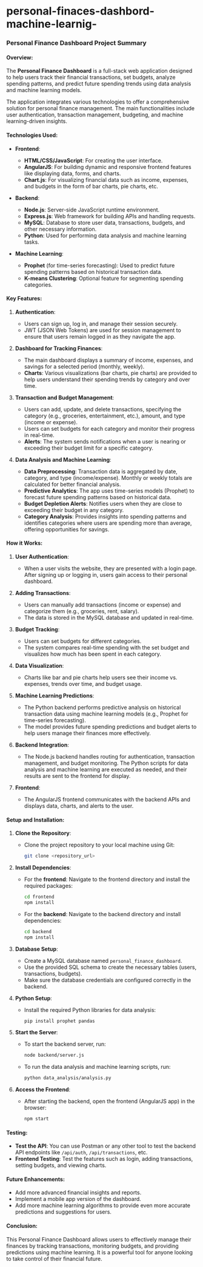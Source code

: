 # personal-finaces-dashbord-machine-learnig-
### **Personal Finance Dashboard Project Summary**

#### **Overview**:
The **Personal Finance Dashboard** is a full-stack web application designed to help users track their financial transactions, set budgets, analyze spending patterns, and predict future spending trends using data analysis and machine learning models.

The application integrates various technologies to offer a comprehensive solution for personal finance management. The main functionalities include user authentication, transaction management, budgeting, and machine learning-driven insights.

#### **Technologies Used**:
- **Frontend**:
  - **HTML/CSS/JavaScript**: For creating the user interface.
  - **AngularJS**: For building dynamic and responsive frontend features like displaying data, forms, and charts.
  - **Chart.js**: For visualizing financial data such as income, expenses, and budgets in the form of bar charts, pie charts, etc.
  
- **Backend**:
  - **Node.js**: Server-side JavaScript runtime environment.
  - **Express.js**: Web framework for building APIs and handling requests.
  - **MySQL**: Database to store user data, transactions, budgets, and other necessary information.
  - **Python**: Used for performing data analysis and machine learning tasks.

- **Machine Learning**:
  - **Prophet** (for time-series forecasting): Used to predict future spending patterns based on historical transaction data.
  - **K-means Clustering**: Optional feature for segmenting spending categories.

#### **Key Features**:

1. **Authentication**:
   - Users can sign up, log in, and manage their session securely.
   - JWT (JSON Web Tokens) are used for session management to ensure that users remain logged in as they navigate the app.

2. **Dashboard for Tracking Finances**:
   - The main dashboard displays a summary of income, expenses, and savings for a selected period (monthly, weekly).
   - **Charts**: Various visualizations (bar charts, pie charts) are provided to help users understand their spending trends by category and over time.

3. **Transaction and Budget Management**:
   - Users can add, update, and delete transactions, specifying the category (e.g., groceries, entertainment, etc.), amount, and type (income or expense).
   - Users can set budgets for each category and monitor their progress in real-time.
   - **Alerts**: The system sends notifications when a user is nearing or exceeding their budget limit for a specific category.

4. **Data Analysis and Machine Learning**:
   - **Data Preprocessing**: Transaction data is aggregated by date, category, and type (income/expense). Monthly or weekly totals are calculated for better financial analysis.
   - **Predictive Analytics**: The app uses time-series models (Prophet) to forecast future spending patterns based on historical data.
   - **Budget Depletion Alerts**: Notifies users when they are close to exceeding their budget in any category.
   - **Category Analysis**: Provides insights into spending patterns and identifies categories where users are spending more than average, offering opportunities for savings.

#### **How it Works**:

1. **User Authentication**:
   - When a user visits the website, they are presented with a login page. After signing up or logging in, users gain access to their personal dashboard.

2. **Adding Transactions**:
   - Users can manually add transactions (income or expense) and categorize them (e.g., groceries, rent, salary).
   - The data is stored in the MySQL database and updated in real-time.

3. **Budget Tracking**:
   - Users can set budgets for different categories.
   - The system compares real-time spending with the set budget and visualizes how much has been spent in each category.

4. **Data Visualization**:
   - Charts like bar and pie charts help users see their income vs. expenses, trends over time, and budget usage.

5. **Machine Learning Predictions**:
   - The Python backend performs predictive analysis on historical transaction data using machine learning models (e.g., Prophet for time-series forecasting).
   - The model provides future spending predictions and budget alerts to help users manage their finances more effectively.

6. **Backend Integration**:
   - The Node.js backend handles routing for authentication, transaction management, and budget monitoring. The Python scripts for data analysis and machine learning are executed as needed, and their results are sent to the frontend for display.

7. **Frontend**:
   - The AngularJS frontend communicates with the backend APIs and displays data, charts, and alerts to the user.

#### **Setup and Installation**:

1. **Clone the Repository**:
   - Clone the project repository to your local machine using Git:
     ```bash
     git clone <repository_url>
     ```

2. **Install Dependencies**:
   - For the **frontend**:
     Navigate to the frontend directory and install the required packages:
     ```bash
     cd frontend
     npm install
     ```
   - For the **backend**:
     Navigate to the backend directory and install dependencies:
     ```bash
     cd backend
     npm install
     ```

3. **Database Setup**:
   - Create a MySQL database named `personal_finance_dashboard`.
   - Use the provided SQL schema to create the necessary tables (users, transactions, budgets).
   - Make sure the database credentials are configured correctly in the backend.

4. **Python Setup**:
   - Install the required Python libraries for data analysis:
     ```bash
     pip install prophet pandas
     ```

5. **Start the Server**:
   - To start the backend server, run:
     ```bash
     node backend/server.js
     ```
   - To run the data analysis and machine learning scripts, run:
     ```bash
     python data_analysis/analysis.py
     ```

6. **Access the Frontend**:
   - After starting the backend, open the frontend (AngularJS app) in the browser:
     ```bash
     npm start
     ```

#### **Testing**:

- **Test the API**: You can use Postman or any other tool to test the backend API endpoints like `/api/auth`, `/api/transactions`, etc.
- **Frontend Testing**: Test the features such as login, adding transactions, setting budgets, and viewing charts.

#### **Future Enhancements**:
- Add more advanced financial insights and reports.
- Implement a mobile app version of the dashboard.
- Add more machine learning algorithms to provide even more accurate predictions and suggestions for users.

#### **Conclusion**:
This Personal Finance Dashboard allows users to effectively manage their finances by tracking transactions, monitoring budgets, and providing predictions using machine learning. It is a powerful tool for anyone looking to take control of their financial future.
